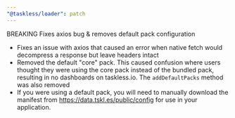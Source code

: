 ```yaml
---
"@taskless/loader": patch
---
```


BREAKING Fixes axios bug & removes default pack configuration

- Fixes an issue with axios that caused an error when native fetch would decompress a response but leave headers intact
- Removed the default "core" pack. This caused confusion where users thought they were using the core pack instead of the bundled pack, resulting in no dashboards on taskless.io. The `addDefaultPacks` method was also removed
- If you were using a default pack, you will need to manually download the manifest from https://data.tskl.es/public/config for use in your application.
